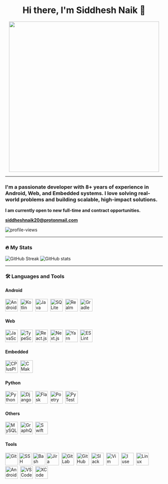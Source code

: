 <div id="header" align="center">

# Hi there, I'm Siddhesh Naik 👋

  <img src="https://github.com/snaik20/snaik20/assets/87667048/64afdcea-7e0f-4d57-89da-55112a41e515" width="480"/>
</div>

---

### I'm a passionate developer with 8+ years of experience in Android, Web, and Embedded systems. I love solving real-world problems and building scalable, high-impact solutions.

**I am currently open to new full-time and contract opportunities.**

**<siddheshnaik20@protonmail.com>**

<img src="https://komarev.com/ghpvc/?username=snaik20&style=flat-square&color=blue" alt="profile-views"/>

---

### 🔥 My Stats

![GitHub Streak](http://github-readme-streak-stats.herokuapp.com?user=snaik20&theme=gotham&mode=weekly&card_width=600)
![GitHub stats](https://github-readme-stats.vercel.app/api?username=snaik20&show_icons=true&hide_title=true&theme=gotham&show=reviews,prs_merged,prs_merged_percentage)

---

### 🛠️ Languages and Tools

#### Android
<div>
    <img src="https://cdn.jsdelivr.net/gh/devicons/devicon/icons/android/android-original.svg" title="Android" alt="Android" width="40" height="40"/>&nbsp;
    <img src="https://cdn.jsdelivr.net/gh/devicons/devicon/icons/kotlin/kotlin-original.svg" title="Kotlin" alt="Kotlin" width="40" height="40"/>&nbsp;
    <img src="https://cdn.jsdelivr.net/gh/devicons/devicon/icons/java/java-original.svg" title="Java" alt="Java" width="40" height="40"/>&nbsp;
    <img src="https://cdn.jsdelivr.net/gh/devicons/devicon/icons/sqlite/sqlite-original.svg" title="SQLite" alt="SQLite" width="40" height="40"/>&nbsp;
    <img src="https://cdn.jsdelivr.net/gh/devicons/devicon/icons/realm/realm-original.svg" title="Realm" alt="Realm" width="40" height="40"/>&nbsp;
    <img src="https://cdn.jsdelivr.net/gh/devicons/devicon/icons/gradle/gradle-original.svg" title="Gradle" alt="Gradle" width="40" height="40"/>&nbsp;
</div>

#### Web
<div>
    <img src="https://cdn.jsdelivr.net/gh/devicons/devicon/icons/javascript/javascript-original.svg" title="JavaScript" alt="JavaScript" width="40" height="40"/>&nbsp;
    <img src="https://cdn.jsdelivr.net/gh/devicons/devicon/icons/typescript/typescript-original.svg" title="TypeScript" alt="TypeScript" width="40" height="40"/>&nbsp;
    <img src="https://cdn.jsdelivr.net/gh/devicons/devicon/icons/react/react-original.svg" title="React.js" alt="React.js" width="40" height="40"/>&nbsp;
    <img src="https://cdn.jsdelivr.net/gh/devicons/devicon/icons/nextjs/nextjs-original.svg" title="Next.js" alt="Next.js" width="40" height="40"/>&nbsp;
    <img src="https://cdn.jsdelivr.net/gh/devicons/devicon/icons/yarn/yarn-original.svg" title="Yarn" alt="Yarn" width="40" height="40"/>&nbsp;
    <img src="https://cdn.jsdelivr.net/gh/devicons/devicon/icons/eslint/eslint-original.svg" title="ESLint" alt="ESLint" width="40" height="40"/>&nbsp;
</div>

#### Embedded
<div>
    <img src="https://cdn.jsdelivr.net/gh/devicons/devicon/icons/cplusplus/cplusplus-original.svg" title="CPlusPlus" alt="CPlusPlus" width="40" height="40"/>&nbsp;
    <img src="https://cdn.jsdelivr.net/gh/devicons/devicon/icons/cmake/cmake-original.svg" title="CMake" alt="CMake" width="40" height="40"/>&nbsp;
</div>

#### Python
<div>
    <img src="https://cdn.jsdelivr.net/gh/devicons/devicon/icons/python/python-original.svg" title="Python" alt="Python" width="40" height="40"/>&nbsp;
    <img src="https://cdn.jsdelivr.net/gh/devicons/devicon/icons/django/django-plain.svg" title="Django" alt="Django" width="40" height="40"/>&nbsp;
    <img src="https://cdn.jsdelivr.net/gh/devicons/devicon/icons/flask/flask-original.svg" title="Flask" alt="Flask" width="40" height="40"/>&nbsp;
    <img src="https://cdn.jsdelivr.net/gh/devicons/devicon/icons/poetry/poetry-original.svg" title="Poetry" alt="Poetry" width="40" height="40"/>&nbsp;
    <img src="https://cdn.jsdelivr.net/gh/devicons/devicon/icons/pytest/pytest-original.svg" title="PyTest" alt="PyTest" width="40" height="40"/>&nbsp;
</div>

#### Others
<div>
    <img src="https://cdn.jsdelivr.net/gh/devicons/devicon/icons/mysql/mysql-original.svg" title="MySQL" alt="MySQL" width="40" height="40"/>&nbsp;
    <img src="https://cdn.jsdelivr.net/gh/devicons/devicon/icons/graphql/graphql-plain.svg" title="GraphQL" alt="GraphQL" width="40" height="40"/>&nbsp;
    <img src="https://cdn.jsdelivr.net/gh/devicons/devicon/icons/swift/swift-original.svg" title="Swift" alt="Swift" width="40" height="40"/>&nbsp;
</div>

#### Tools
<div>
    <img src="https://cdn.jsdelivr.net/gh/devicons/devicon/icons/git/git-original.svg" title="Git" alt="Git" width="40" height="40"/>
    <img src="https://cdn.jsdelivr.net/gh/devicons/devicon/icons/ssh/ssh-original.svg" title="SSH" alt="SSH" width="40" height="40"/>
    <img src="https://cdn.jsdelivr.net/gh/devicons/devicon/icons/bash/bash-original.svg" title="Bash" alt="Bash" width="40" height="40"/>
    <img src="https://cdn.jsdelivr.net/gh/devicons/devicon/icons/jira/jira-original.svg" title="Jira" alt="Jira" width="40" height="40"/>&nbsp;
    <img src="https://cdn.jsdelivr.net/gh/devicons/devicon/icons/gitlab/gitlab-original.svg" title="GitLab" alt="GitLab" width="40" height="40"/>&nbsp;
    <img src="https://cdn.jsdelivr.net/gh/devicons/devicon/icons/github/github-original.svg" title="GitHub" alt="GitHub" width="40" height="40"/>&nbsp;
    <img src="https://cdn.jsdelivr.net/gh/devicons/devicon/icons/slack/slack-original.svg" title="Slack" alt="Slack" width="40" height="40"/>&nbsp;
    <img src="https://cdn.jsdelivr.net/gh/devicons/devicon/icons/vim/vim-original.svg" title="Vim" alt="Vim" width="40" height="40"/>&nbsp;
    <img src="https://cdn.jsdelivr.net/gh/devicons/devicon/icons/archlinux/archlinux-original.svg" title="ArchLinux" alt="I use Arch, btw" width="40" height="40"/>&nbsp;
    <img src="https://cdn.jsdelivr.net/gh/devicons/devicon/icons/linux/linux-original.svg" title="Linux" alt="Linux" width="40" height="40"/>&nbsp;
    <img src="https://cdn.jsdelivr.net/gh/devicons/devicon/icons/androidstudio/androidstudio-original.svg" title="Android Studio" alt="Android Studio" width="40" height="40"/>&nbsp;
    <img src="https://cdn.jsdelivr.net/gh/devicons/devicon/icons/vscode/vscode-original.svg" title="VS Code" alt="VS Code" width="40" height="40"/>&nbsp;
    <img src="https://cdn.jsdelivr.net/gh/devicons/devicon/icons/xcode/xcode-original.svg" title="XCode" alt="XCode" width="40" height="40"/>&nbsp;
</div>

